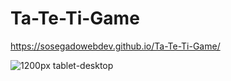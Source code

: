 # Ta-Te-Ti-Game
https://sosegadowebdev.github.io/Ta-Te-Ti-Game/

![1200px tablet-desktop](https://github.com/SosegadoWebDev/Ta-Te-Ti-Game/blob/master/img/screenshot1.png)
